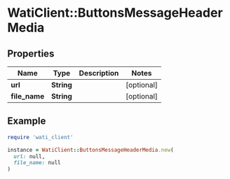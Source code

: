 # WatiClient::ButtonsMessageHeaderMedia

## Properties

| Name | Type | Description | Notes |
| ---- | ---- | ----------- | ----- |
| **url** | **String** |  | [optional] |
| **file_name** | **String** |  | [optional] |

## Example

```ruby
require 'wati_client'

instance = WatiClient::ButtonsMessageHeaderMedia.new(
  url: null,
  file_name: null
)
```

